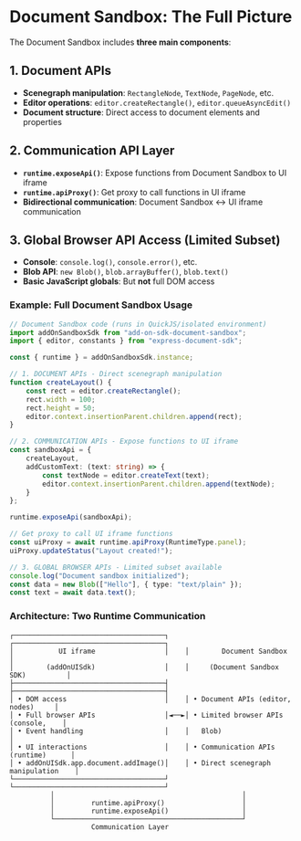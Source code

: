# Document Sandbox: The Full Picture

The Document Sandbox includes **three main components**:

## 1. **Document APIs**

- **Scenegraph manipulation**: `RectangleNode`, `TextNode`, `PageNode`, etc.
- **Editor operations**: `editor.createRectangle()`, `editor.queueAsyncEdit()`
- **Document structure**: Direct access to document elements and properties

## 2. **Communication API Layer**

- **`runtime.exposeApi()`**: Expose functions from Document Sandbox to UI iframe
- **`runtime.apiProxy()`**: Get proxy to call functions in UI iframe
- **Bidirectional communication**: Document Sandbox ↔ UI iframe communication

## 3. **Global Browser API Access** (Limited Subset)

- **Console**: `console.log()`, `console.error()`, etc.
- **Blob API**: `new Blob()`, `blob.arrayBuffer()`, `blob.text()`
- **Basic JavaScript globals**: But **not** full DOM access

### **Example: Full Document Sandbox Usage**

```typescript
// Document Sandbox code (runs in QuickJS/isolated environment)
import addOnSandboxSdk from "add-on-sdk-document-sandbox";
import { editor, constants } from "express-document-sdk";

const { runtime } = addOnSandboxSdk.instance;

// 1. DOCUMENT APIs - Direct scenegraph manipulation
function createLayout() {
    const rect = editor.createRectangle();
    rect.width = 100;
    rect.height = 50;
    editor.context.insertionParent.children.append(rect);
}

// 2. COMMUNICATION APIs - Expose functions to UI iframe
const sandboxApi = {
    createLayout,
    addCustomText: (text: string) => {
        const textNode = editor.createText(text);
        editor.context.insertionParent.children.append(textNode);
    }
};

runtime.exposeApi(sandboxApi);

// Get proxy to call UI iframe functions
const uiProxy = await runtime.apiProxy(RuntimeType.panel);
uiProxy.updateStatus("Layout created!");

// 3. GLOBAL BROWSER APIs - Limited subset available
console.log("Document sandbox initialized");
const data = new Blob(["Hello"], { type: "text/plain" });
const text = await data.text();
```

### **Architecture: Two Runtime Communication**

```
┌─────────────────────────────────────┐    ┌─────────────────────────────────────┐
│           UI iframe                 │    │        Document Sandbox             │
│        (addOnUISdk)                 │    │     (Document Sandbox SDK)          │
├─────────────────────────────────────┤    ├─────────────────────────────────────┤
│ • DOM access                        │    │ • Document APIs (editor, nodes)     │
│ • Full browser APIs                 │◄──►│ • Limited browser APIs (console,    │
│ • Event handling                    │    │   Blob)                             │
│ • UI interactions                   │    │ • Communication APIs (runtime)      │
│ • addOnUISdk.app.document.addImage()│    │ • Direct scenegraph manipulation    │
└─────────────────────────────────────┘    └─────────────────────────────────────┘
          │                                              │
          │         runtime.apiProxy()                   │
          │         runtime.exposeApi()                  │
          └──────────────────────────────────────────────┘
                    Communication Layer
```
